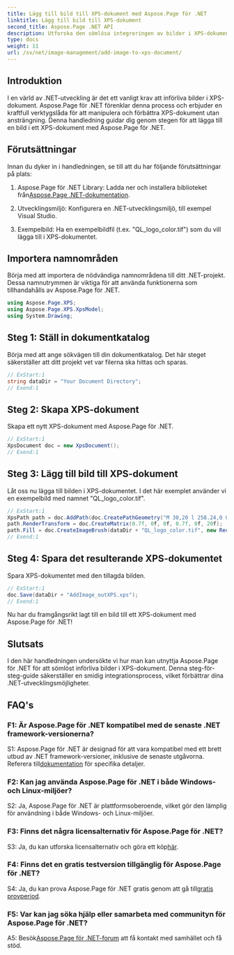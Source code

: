 ```yaml
---
title: Lägg till bild till XPS-dokument med Aspose.Page för .NET
linktitle: Lägg till bild till XPS-dokument
second_title: Aspose.Page .NET API
description: Utforska den sömlösa integreringen av bilder i XPS-dokument med Aspose.Page för .NET. Följ vår steg-för-steg-guide för en smidig utvecklingsupplevelse.
type: docs
weight: 11
url: /sv/net/image-management/add-image-to-xps-document/
---
```

## Introduktion

I en värld av .NET-utveckling är det ett vanligt krav att införliva bilder i XPS-dokument. Aspose.Page för .NET förenklar denna process och erbjuder en kraftfull verktygslåda för att manipulera och förbättra XPS-dokument utan ansträngning. Denna handledning guidar dig genom stegen för att lägga till en bild i ett XPS-dokument med Aspose.Page för .NET.

## Förutsättningar

Innan du dyker in i handledningen, se till att du har följande förutsättningar på plats:

1.  Aspose.Page för .NET Library: Ladda ner och installera biblioteket från[Aspose.Page .NET-dokumentation](https://reference.aspose.com/page/net/).

2. Utvecklingsmiljö: Konfigurera en .NET-utvecklingsmiljö, till exempel Visual Studio.

3. Exempelbild: Ha en exempelbildfil (t.ex. "QL_logo_color.tif") som du vill lägga till i XPS-dokumentet.

## Importera namnområden

Börja med att importera de nödvändiga namnområdena till ditt .NET-projekt. Dessa namnutrymmen är viktiga för att använda funktionerna som tillhandahålls av Aspose.Page för .NET.

```csharp
using Aspose.Page.XPS;
using Aspose.Page.XPS.XpsModel;
using System.Drawing;
```

## Steg 1: Ställ in dokumentkatalog

Börja med att ange sökvägen till din dokumentkatalog. Det här steget säkerställer att ditt projekt vet var filerna ska hittas och sparas.

```csharp
// ExStart:1
string dataDir = "Your Document Directory";
// Exend:1
```

## Steg 2: Skapa XPS-dokument

Skapa ett nytt XPS-dokument med Aspose.Page för .NET.

```csharp
// ExStart:1
XpsDocument doc = new XpsDocument();
// Exend:1
```

## Steg 3: Lägg till bild till XPS-dokument

Låt oss nu lägga till bilden i XPS-dokumentet. I det här exemplet använder vi en exempelbild med namnet "QL_logo_color.tif".

```csharp
// ExStart:1
XpsPath path = doc.AddPath(doc.CreatePathGeometry("M 30,20 l 258.24,0 0,56.64 -258.24,0 Z"));
path.RenderTransform = doc.CreateMatrix(0.7f, 0f, 0f, 0.7f, 0f, 20f);
path.Fill = doc.CreateImageBrush(dataDir + "QL_logo_color.tif", new RectangleF(0f, 0f, 258.24f, 56.64f), new RectangleF(50f, 20f, 193.68f, 42.48f));
// Exend:1
```

## Steg 4: Spara det resulterande XPS-dokumentet

Spara XPS-dokumentet med den tillagda bilden.

```csharp
// ExStart:1
doc.Save(dataDir + "AddImage_outXPS.xps");
// Exend:1
```

Nu har du framgångsrikt lagt till en bild till ett XPS-dokument med Aspose.Page för .NET!

## Slutsats

I den här handledningen undersökte vi hur man kan utnyttja Aspose.Page för .NET för att sömlöst införliva bilder i XPS-dokument. Denna steg-för-steg-guide säkerställer en smidig integrationsprocess, vilket förbättrar dina .NET-utvecklingsmöjligheter.

## FAQ's

### F1: Är Aspose.Page för .NET kompatibel med de senaste .NET framework-versionerna?

 S1: Aspose.Page för .NET är designad för att vara kompatibel med ett brett utbud av .NET framework-versioner, inklusive de senaste utgåvorna. Referera till[dokumentation](https://reference.aspose.com/page/net/) för specifika detaljer.

### F2: Kan jag använda Aspose.Page för .NET i både Windows- och Linux-miljöer?

S2: Ja, Aspose.Page för .NET är plattformsoberoende, vilket gör den lämplig för användning i både Windows- och Linux-miljöer.

### F3: Finns det några licensalternativ för Aspose.Page för .NET?

 S3: Ja, du kan utforska licensalternativ och göra ett köp[här](https://purchase.aspose.com/buy).

### F4: Finns det en gratis testversion tillgänglig för Aspose.Page för .NET?

 S4: Ja, du kan prova Aspose.Page för .NET gratis genom att gå till[gratis provperiod](https://releases.aspose.com/).

### F5: Var kan jag söka hjälp eller samarbeta med communityn för Aspose.Page för .NET?

 A5: Besök[Aspose.Page för .NET-forum](https://forum.aspose.com/c/page/39) att få kontakt med samhället och få stöd.